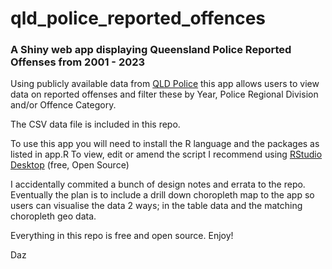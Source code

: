 # qld_police_reported_offences
### A Shiny web app displaying Queensland Police Reported Offenses from 2001 - 2023

Using publicly available data from [QLD Police](https://www.police.qld.gov.au/maps-and-statistics)
this app allows users to view data on reported offenses and filter these by Year, Police Regional Division and/or Offence Category.

The CSV data file is included in this repo.

To use this app you will need to install the R language and the packages as listed in app.R
To view, edit or amend the script I recommend using [RStudio Desktop](https://posit.co/download/rstudio-desktop/) (free, Open Source)

I accidentally commited a bunch of design notes and errata to the repo.  Eventually the plan is to include a drill down choropleth map
to the app so users can visualise the data 2 ways; in the table data and the matching choropleth geo data.

Everything in this repo is free and open source.
Enjoy!

Daz
